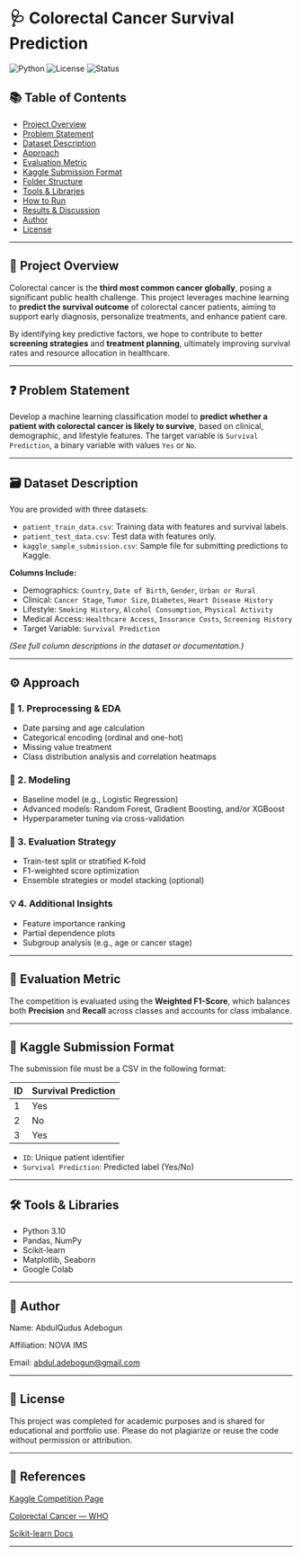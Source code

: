 # 🩺 Colorectal Cancer Survival Prediction

![Python](https://img.shields.io/badge/Python-3.10-blue)
![License](https://img.shields.io/badge/License-Academic-lightgrey)
![Status](https://img.shields.io/badge/Project-Completed-brightgreen)

## 📚 Table of Contents

- [Project Overview](#project-overview)
- [Problem Statement](#problem-statement)
- [Dataset Description](#dataset-description)
- [Approach](#approach)
- [Evaluation Metric](#evaluation-metric)
- [Kaggle Submission Format](#kaggle-submission-format)
- [Folder Structure](#folder-structure)
- [Tools & Libraries](#tools--libraries)
- [How to Run](#how-to-run)
- [Results & Discussion](#results--discussion)
- [Author](#author)
- [License](#license)

---

## 📘 Project Overview

Colorectal cancer is the **third most common cancer globally**, posing a significant public health challenge. This project leverages machine learning to **predict the survival outcome** of colorectal cancer patients, aiming to support early diagnosis, personalize treatments, and enhance patient care.

By identifying key predictive factors, we hope to contribute to better **screening strategies** and **treatment planning**, ultimately improving survival rates and resource allocation in healthcare.

---

## ❓ Problem Statement

Develop a machine learning classification model to **predict whether a patient with colorectal cancer is likely to survive**, based on clinical, demographic, and lifestyle features. The target variable is `Survival Prediction`, a binary variable with values `Yes` or `No`.

---

## 🗃️ Dataset Description

You are provided with three datasets:

- `patient_train_data.csv`: Training data with features and survival labels.
- `patient_test_data.csv`: Test data with features only.
- `kaggle_sample_submission.csv`: Sample file for submitting predictions to Kaggle.

**Columns Include:**

- Demographics: `Country`, `Date of Birth`, `Gender`, `Urban or Rural`
- Clinical: `Cancer Stage`, `Tumor Size`, `Diabetes`, `Heart Disease History`
- Lifestyle: `Smoking History`, `Alcohol Consumption`, `Physical Activity`
- Medical Access: `Healthcare Access`, `Insurance Costs`, `Screening History`
- Target Variable: `Survival Prediction`

*(See full column descriptions in the dataset or documentation.)*

---

## ⚙️ Approach

### 🔎 1. Preprocessing & EDA
- Date parsing and age calculation
- Categorical encoding (ordinal and one-hot)
- Missing value treatment
- Class distribution analysis and correlation heatmaps

### 🤖 2. Modeling
- Baseline model (e.g., Logistic Regression)
- Advanced models: Random Forest, Gradient Boosting, and/or XGBoost
- Hyperparameter tuning via cross-validation

### 🧪 3. Evaluation Strategy
- Train-test split or stratified K-fold
- F1-weighted score optimization
- Ensemble strategies or model stacking (optional)

### 💡 4. Additional Insights
- Feature importance ranking
- Partial dependence plots
- Subgroup analysis (e.g., age or cancer stage)

---

## 📏 Evaluation Metric

The competition is evaluated using the **Weighted F1-Score**, which balances both **Precision** and **Recall** across classes and accounts for class imbalance.

---

## 📝 Kaggle Submission Format

The submission file must be a CSV in the following format:

| ID | Survival Prediction |
| --- | --------------- |
| 1 | Yes |
| 2 | No |
| 3 | Yes |

- `ID`: Unique patient identifier  
- `Survival Prediction`: Predicted label (Yes/No)

---

## 🛠️ Tools & Libraries

- Python 3.10
- Pandas, NumPy
- Scikit-learn
- Matplotlib, Seaborn
- Google Colab

---

## 🙋 Author
Name: AbdulQudus Adebogun

Affiliation: NOVA IMS

Email: abdul.adebogun@gmail.com

---

## 📄 License
This project was completed for academic purposes and is shared for educational and portfolio use. Please do not plagiarize or reuse the code without permission or attribution.

---

## 🔗 References
<a href="https://www.kaggle.com/competitions/shaping-the-future-of-cancer/overview">Kaggle Competition Page<a/>

<a href="https://www.who.int/news-room/fact-sheets/detail/cancer">Colorectal Cancer — WHO<a/>

<a href="https://scikit-learn.org/stable/">Scikit-learn Docs<a/>

---
